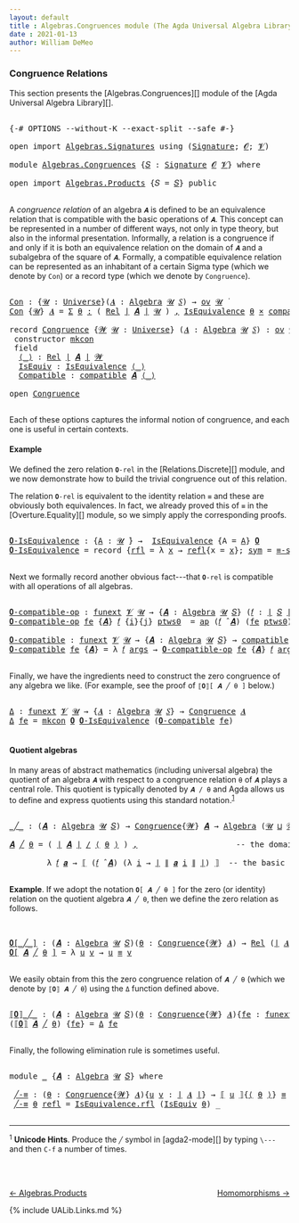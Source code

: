 ```yaml
---
layout: default
title : Algebras.Congruences module (The Agda Universal Algebra Library)
date : 2021-01-13
author: William DeMeo
---
```


### <a id="congruence-relations">Congruence Relations</a>
This section presents the [Algebras.Congruences][] module of the [Agda Universal Algebra Library][].

<pre class="Agda">

<a id="313" class="Symbol">{-#</a> <a id="317" class="Keyword">OPTIONS</a> <a id="325" class="Pragma">--without-K</a> <a id="337" class="Pragma">--exact-split</a> <a id="351" class="Pragma">--safe</a> <a id="358" class="Symbol">#-}</a>

<a id="363" class="Keyword">open</a> <a id="368" class="Keyword">import</a> <a id="375" href="Algebras.Signatures.html" class="Module">Algebras.Signatures</a> <a id="395" class="Keyword">using</a> <a id="401" class="Symbol">(</a><a id="402" href="Algebras.Signatures.html#1580" class="Function">Signature</a><a id="411" class="Symbol">;</a> <a id="413" href="Overture.Preliminaries.html#8157" class="Generalizable">𝓞</a><a id="414" class="Symbol">;</a> <a id="416" href="Universes.html#262" class="Generalizable">𝓥</a><a id="417" class="Symbol">)</a>

<a id="420" class="Keyword">module</a> <a id="427" href="Algebras.Congruences.html" class="Module">Algebras.Congruences</a> <a id="448" class="Symbol">{</a><a id="449" href="Algebras.Congruences.html#449" class="Bound">𝑆</a> <a id="451" class="Symbol">:</a> <a id="453" href="Algebras.Signatures.html#1580" class="Function">Signature</a> <a id="463" href="Overture.Preliminaries.html#8157" class="Generalizable">𝓞</a> <a id="465" href="Universes.html#262" class="Generalizable">𝓥</a><a id="466" class="Symbol">}</a> <a id="468" class="Keyword">where</a>

<a id="475" class="Keyword">open</a> <a id="480" class="Keyword">import</a> <a id="487" href="Algebras.Products.html" class="Module">Algebras.Products</a> <a id="505" class="Symbol">{</a><a id="506" class="Argument">𝑆</a> <a id="508" class="Symbol">=</a> <a id="510" href="Algebras.Congruences.html#449" class="Bound">𝑆</a><a id="511" class="Symbol">}</a> <a id="513" class="Keyword">public</a>

</pre>

A *congruence relation* of an algebra `𝑨` is defined to be an equivalence relation that is compatible with the basic operations of `𝑨`.  This concept can be represented in a number of different ways, not only in type theory, but also in the informal presentation.  Informally, a relation is a congruence if and only if it is both an equivalence relation on the domain of `𝑨` and a subalgebra of the square of `𝑨`.  Formally, a compatible equivalence relation can be represented as an inhabitant of a certain Sigma type (which we denote by `Con`) or a record type (which we denote by `Congruence`).

<pre class="Agda">

<a id="Con"></a><a id="1146" href="Algebras.Congruences.html#1146" class="Function">Con</a> <a id="1150" class="Symbol">:</a> <a id="1152" class="Symbol">{</a><a id="1153" href="Algebras.Congruences.html#1153" class="Bound">𝓤</a> <a id="1155" class="Symbol">:</a> <a id="1157" href="Universes.html#205" class="Function">Universe</a><a id="1165" class="Symbol">}(</a><a id="1167" href="Algebras.Congruences.html#1167" class="Bound">𝑨</a> <a id="1169" class="Symbol">:</a> <a id="1171" href="Algebras.Algebras.html#777" class="Function">Algebra</a> <a id="1179" href="Algebras.Congruences.html#1153" class="Bound">𝓤</a> <a id="1181" href="Algebras.Congruences.html#449" class="Bound">𝑆</a><a id="1182" class="Symbol">)</a> <a id="1184" class="Symbol">→</a> <a id="1186" href="Algebras.Products.html#2262" class="Function">ov</a> <a id="1189" href="Algebras.Congruences.html#1153" class="Bound">𝓤</a> <a id="1191" href="Universes.html#403" class="Function Operator">̇</a>
<a id="1193" href="Algebras.Congruences.html#1146" class="Function">Con</a> <a id="1197" class="Symbol">{</a><a id="1198" href="Algebras.Congruences.html#1198" class="Bound">𝓤</a><a id="1199" class="Symbol">}</a> <a id="1201" href="Algebras.Congruences.html#1201" class="Bound">𝑨</a> <a id="1203" class="Symbol">=</a> <a id="1205" href="MGS-MLTT.html#3074" class="Function">Σ</a> <a id="1207" href="Algebras.Congruences.html#1207" class="Bound">θ</a> <a id="1209" href="MGS-MLTT.html#3074" class="Function">꞉</a> <a id="1211" class="Symbol">(</a> <a id="1213" href="Relations.Discrete.html#6780" class="Function">Rel</a> <a id="1217" href="Overture.Preliminaries.html#13759" class="Function Operator">∣</a> <a id="1219" href="Algebras.Congruences.html#1201" class="Bound">𝑨</a> <a id="1221" href="Overture.Preliminaries.html#13759" class="Function Operator">∣</a> <a id="1223" href="Algebras.Congruences.html#1198" class="Bound">𝓤</a> <a id="1225" class="Symbol">)</a> <a id="1227" href="MGS-MLTT.html#3074" class="Function">,</a> <a id="1229" href="Relations.Quotients.html#2441" class="Record">IsEquivalence</a> <a id="1243" href="Algebras.Congruences.html#1207" class="Bound">θ</a> <a id="1245" href="MGS-MLTT.html#3515" class="Function Operator">×</a> <a id="1247" href="Algebras.Algebras.html#6885" class="Function">compatible</a> <a id="1258" href="Algebras.Congruences.html#1201" class="Bound">𝑨</a> <a id="1260" href="Algebras.Congruences.html#1207" class="Bound">θ</a>

<a id="1263" class="Keyword">record</a> <a id="Congruence"></a><a id="1270" href="Algebras.Congruences.html#1270" class="Record">Congruence</a> <a id="1281" class="Symbol">{</a><a id="1282" href="Algebras.Congruences.html#1282" class="Bound">𝓦</a> <a id="1284" href="Algebras.Congruences.html#1284" class="Bound">𝓤</a> <a id="1286" class="Symbol">:</a> <a id="1288" href="Universes.html#205" class="Function">Universe</a><a id="1296" class="Symbol">}</a> <a id="1298" class="Symbol">(</a><a id="1299" href="Algebras.Congruences.html#1299" class="Bound">𝑨</a> <a id="1301" class="Symbol">:</a> <a id="1303" href="Algebras.Algebras.html#777" class="Function">Algebra</a> <a id="1311" href="Algebras.Congruences.html#1284" class="Bound">𝓤</a> <a id="1313" href="Algebras.Congruences.html#449" class="Bound">𝑆</a><a id="1314" class="Symbol">)</a> <a id="1316" class="Symbol">:</a> <a id="1318" href="Algebras.Products.html#2262" class="Function">ov</a> <a id="1321" href="Algebras.Congruences.html#1282" class="Bound">𝓦</a> <a id="1323" href="Agda.Primitive.html#636" class="Function Operator">⊔</a> <a id="1325" href="Algebras.Congruences.html#1284" class="Bound">𝓤</a> <a id="1327" href="Universes.html#403" class="Function Operator">̇</a>  <a id="1330" class="Keyword">where</a>
 <a id="1337" class="Keyword">constructor</a> <a id="mkcon"></a><a id="1349" href="Algebras.Congruences.html#1349" class="InductiveConstructor">mkcon</a>
 <a id="1356" class="Keyword">field</a>
  <a id="Congruence.⟨_⟩"></a><a id="1364" href="Algebras.Congruences.html#1364" class="Field Operator">⟨_⟩</a> <a id="1368" class="Symbol">:</a> <a id="1370" href="Relations.Discrete.html#6780" class="Function">Rel</a> <a id="1374" href="Overture.Preliminaries.html#13759" class="Function Operator">∣</a> <a id="1376" href="Algebras.Congruences.html#1299" class="Bound">𝑨</a> <a id="1378" href="Overture.Preliminaries.html#13759" class="Function Operator">∣</a> <a id="1380" href="Algebras.Congruences.html#1282" class="Bound">𝓦</a>
  <a id="Congruence.IsEquiv"></a><a id="1384" href="Algebras.Congruences.html#1384" class="Field">IsEquiv</a> <a id="1392" class="Symbol">:</a> <a id="1394" href="Relations.Quotients.html#2441" class="Record">IsEquivalence</a> <a id="1408" href="Algebras.Congruences.html#1364" class="Field Operator">⟨_⟩</a>
  <a id="Congruence.Compatible"></a><a id="1414" href="Algebras.Congruences.html#1414" class="Field">Compatible</a> <a id="1425" class="Symbol">:</a> <a id="1427" href="Algebras.Algebras.html#6885" class="Function">compatible</a> <a id="1438" href="Algebras.Congruences.html#1299" class="Bound">𝑨</a> <a id="1440" href="Algebras.Congruences.html#1364" class="Field Operator">⟨_⟩</a>

<a id="1445" class="Keyword">open</a> <a id="1450" href="Algebras.Congruences.html#1270" class="Module">Congruence</a>

</pre>

Each of these options captures the informal notion of congruence, and each one is useful in certain contexts.



#### <a id="example">Example</a>
We defined the zero relation `𝟎-rel` in the [Relations.Discrete][] module, and we now demonstrate how to build the trivial congruence out of this relation.

The relation `𝟎-rel` is equivalent to the identity relation `≡` and these are obviously both equivalences. In fact, we already proved this of `≡` in the [Overture.Equality][] module, so we simply apply the corresponding proofs.

<pre class="Agda">

<a id="𝟎-IsEquivalence"></a><a id="2020" href="Algebras.Congruences.html#2020" class="Function">𝟎-IsEquivalence</a> <a id="2036" class="Symbol">:</a> <a id="2038" class="Symbol">{</a><a id="2039" href="Algebras.Congruences.html#2039" class="Bound">A</a> <a id="2041" class="Symbol">:</a> <a id="2043" href="Universes.html#260" class="Generalizable">𝓤</a> <a id="2045" href="Universes.html#403" class="Function Operator">̇</a><a id="2046" class="Symbol">}</a> <a id="2048" class="Symbol">→</a>  <a id="2051" href="Relations.Quotients.html#2441" class="Record">IsEquivalence</a> <a id="2065" class="Symbol">{</a><a id="2066" class="Argument">A</a> <a id="2068" class="Symbol">=</a> <a id="2070" href="Algebras.Congruences.html#2039" class="Bound">A</a><a id="2071" class="Symbol">}</a> <a id="2073" href="Relations.Discrete.html#7840" class="Function">𝟎</a>
<a id="2075" href="Algebras.Congruences.html#2020" class="Function">𝟎-IsEquivalence</a> <a id="2091" class="Symbol">=</a> <a id="2093" class="Keyword">record</a> <a id="2100" class="Symbol">{</a><a id="2101" href="Relations.Quotients.html#2505" class="Field">rfl</a> <a id="2105" class="Symbol">=</a> <a id="2107" class="Symbol">λ</a> <a id="2109" href="Algebras.Congruences.html#2109" class="Bound">x</a> <a id="2111" class="Symbol">→</a> <a id="2113" href="MGS-MLTT.html#4221" class="InductiveConstructor">refl</a><a id="2117" class="Symbol">{</a><a id="2118" class="Argument">x</a> <a id="2120" class="Symbol">=</a> <a id="2122" href="Algebras.Congruences.html#2109" class="Bound">x</a><a id="2123" class="Symbol">};</a> <a id="2126" href="Relations.Quotients.html#2529" class="Field">sym</a> <a id="2130" class="Symbol">=</a> <a id="2132" href="Overture.Equality.html#2864" class="Function">≡-symmetric</a><a id="2143" class="Symbol">;</a> <a id="2145" href="Relations.Quotients.html#2553" class="Field">trans</a> <a id="2151" class="Symbol">=</a> <a id="2153" href="Overture.Equality.html#3004" class="Function">≡-transitive</a><a id="2165" class="Symbol">}</a>

</pre>

Next we formally record another obvious fact---that `𝟎-rel` is compatible with all operations of all algebras.

<pre class="Agda">

<a id="𝟎-compatible-op"></a><a id="2306" href="Algebras.Congruences.html#2306" class="Function">𝟎-compatible-op</a> <a id="2322" class="Symbol">:</a> <a id="2324" href="MGS-FunExt-from-Univalence.html#393" class="Function">funext</a> <a id="2331" href="Algebras.Congruences.html#465" class="Bound">𝓥</a> <a id="2333" href="Universes.html#260" class="Generalizable">𝓤</a> <a id="2335" class="Symbol">→</a> <a id="2337" class="Symbol">{</a><a id="2338" href="Algebras.Congruences.html#2338" class="Bound">𝑨</a> <a id="2340" class="Symbol">:</a> <a id="2342" href="Algebras.Algebras.html#777" class="Function">Algebra</a> <a id="2350" href="Universes.html#260" class="Generalizable">𝓤</a> <a id="2352" href="Algebras.Congruences.html#449" class="Bound">𝑆</a><a id="2353" class="Symbol">}</a> <a id="2355" class="Symbol">(</a><a id="2356" href="Algebras.Congruences.html#2356" class="Bound">𝑓</a> <a id="2358" class="Symbol">:</a> <a id="2360" href="Overture.Preliminaries.html#13759" class="Function Operator">∣</a> <a id="2362" href="Algebras.Congruences.html#449" class="Bound">𝑆</a> <a id="2364" href="Overture.Preliminaries.html#13759" class="Function Operator">∣</a><a id="2365" class="Symbol">)</a> <a id="2367" class="Symbol">→</a> <a id="2369" class="Symbol">(</a><a id="2370" href="Algebras.Congruences.html#2356" class="Bound">𝑓</a> <a id="2372" href="Algebras.Algebras.html#3092" class="Function Operator">̂</a> <a id="2374" href="Algebras.Congruences.html#2338" class="Bound">𝑨</a><a id="2375" class="Symbol">)</a> <a id="2377" href="Relations.Discrete.html#9896" class="Function Operator">|:</a> <a id="2380" href="Relations.Discrete.html#7840" class="Function">𝟎</a>
<a id="2382" href="Algebras.Congruences.html#2306" class="Function">𝟎-compatible-op</a> <a id="2398" href="Algebras.Congruences.html#2398" class="Bound">fe</a> <a id="2401" class="Symbol">{</a><a id="2402" href="Algebras.Congruences.html#2402" class="Bound">𝑨</a><a id="2403" class="Symbol">}</a> <a id="2405" href="Algebras.Congruences.html#2405" class="Bound">𝑓</a> <a id="2407" class="Symbol">{</a><a id="2408" href="Algebras.Congruences.html#2408" class="Bound">i</a><a id="2409" class="Symbol">}{</a><a id="2411" href="Algebras.Congruences.html#2411" class="Bound">j</a><a id="2412" class="Symbol">}</a> <a id="2414" href="Algebras.Congruences.html#2414" class="Bound">ptws0</a>  <a id="2421" class="Symbol">=</a> <a id="2423" href="MGS-MLTT.html#6613" class="Function">ap</a> <a id="2426" class="Symbol">(</a><a id="2427" href="Algebras.Congruences.html#2405" class="Bound">𝑓</a> <a id="2429" href="Algebras.Algebras.html#3092" class="Function Operator">̂</a> <a id="2431" href="Algebras.Congruences.html#2402" class="Bound">𝑨</a><a id="2432" class="Symbol">)</a> <a id="2434" class="Symbol">(</a><a id="2435" href="Algebras.Congruences.html#2398" class="Bound">fe</a> <a id="2438" href="Algebras.Congruences.html#2414" class="Bound">ptws0</a><a id="2443" class="Symbol">)</a>

<a id="𝟎-compatible"></a><a id="2446" href="Algebras.Congruences.html#2446" class="Function">𝟎-compatible</a> <a id="2459" class="Symbol">:</a> <a id="2461" href="MGS-FunExt-from-Univalence.html#393" class="Function">funext</a> <a id="2468" href="Algebras.Congruences.html#465" class="Bound">𝓥</a> <a id="2470" href="Universes.html#260" class="Generalizable">𝓤</a> <a id="2472" class="Symbol">→</a> <a id="2474" class="Symbol">{</a><a id="2475" href="Algebras.Congruences.html#2475" class="Bound">𝑨</a> <a id="2477" class="Symbol">:</a> <a id="2479" href="Algebras.Algebras.html#777" class="Function">Algebra</a> <a id="2487" href="Universes.html#260" class="Generalizable">𝓤</a> <a id="2489" href="Algebras.Congruences.html#449" class="Bound">𝑆</a><a id="2490" class="Symbol">}</a> <a id="2492" class="Symbol">→</a> <a id="2494" href="Algebras.Algebras.html#6885" class="Function">compatible</a> <a id="2505" href="Algebras.Congruences.html#2475" class="Bound">𝑨</a> <a id="2507" href="Relations.Discrete.html#7840" class="Function">𝟎</a>
<a id="2509" href="Algebras.Congruences.html#2446" class="Function">𝟎-compatible</a> <a id="2522" href="Algebras.Congruences.html#2522" class="Bound">fe</a> <a id="2525" class="Symbol">{</a><a id="2526" href="Algebras.Congruences.html#2526" class="Bound">𝑨</a><a id="2527" class="Symbol">}</a> <a id="2529" class="Symbol">=</a> <a id="2531" class="Symbol">λ</a> <a id="2533" href="Algebras.Congruences.html#2533" class="Bound">𝑓</a> <a id="2535" href="Algebras.Congruences.html#2535" class="Bound">args</a> <a id="2540" class="Symbol">→</a> <a id="2542" href="Algebras.Congruences.html#2306" class="Function">𝟎-compatible-op</a> <a id="2558" href="Algebras.Congruences.html#2522" class="Bound">fe</a> <a id="2561" class="Symbol">{</a><a id="2562" href="Algebras.Congruences.html#2526" class="Bound">𝑨</a><a id="2563" class="Symbol">}</a> <a id="2565" href="Algebras.Congruences.html#2533" class="Bound">𝑓</a> <a id="2567" href="Algebras.Congruences.html#2535" class="Bound">args</a>

</pre>

Finally, we have the ingredients need to construct the zero congruence of any algebra we like. (For example, see the proof of `⟦𝟎⟧[ 𝑨 ╱ θ ]` below.)

<pre class="Agda">

<a id="Δ"></a><a id="2749" href="Algebras.Congruences.html#2749" class="Function">Δ</a> <a id="2751" class="Symbol">:</a> <a id="2753" href="MGS-FunExt-from-Univalence.html#393" class="Function">funext</a> <a id="2760" href="Algebras.Congruences.html#465" class="Bound">𝓥</a> <a id="2762" href="Universes.html#260" class="Generalizable">𝓤</a> <a id="2764" class="Symbol">→</a> <a id="2766" class="Symbol">{</a><a id="2767" href="Algebras.Congruences.html#2767" class="Bound">𝑨</a> <a id="2769" class="Symbol">:</a> <a id="2771" href="Algebras.Algebras.html#777" class="Function">Algebra</a> <a id="2779" href="Universes.html#260" class="Generalizable">𝓤</a> <a id="2781" href="Algebras.Congruences.html#449" class="Bound">𝑆</a><a id="2782" class="Symbol">}</a> <a id="2784" class="Symbol">→</a> <a id="2786" href="Algebras.Congruences.html#1270" class="Record">Congruence</a> <a id="2797" href="Algebras.Congruences.html#2767" class="Bound">𝑨</a>
<a id="2799" href="Algebras.Congruences.html#2749" class="Function">Δ</a> <a id="2801" href="Algebras.Congruences.html#2801" class="Bound">fe</a> <a id="2804" class="Symbol">=</a> <a id="2806" href="Algebras.Congruences.html#1349" class="InductiveConstructor">mkcon</a> <a id="2812" href="Relations.Discrete.html#7840" class="Function">𝟎</a> <a id="2814" href="Algebras.Congruences.html#2020" class="Function">𝟎-IsEquivalence</a> <a id="2830" class="Symbol">(</a><a id="2831" href="Algebras.Congruences.html#2446" class="Function">𝟎-compatible</a> <a id="2844" href="Algebras.Congruences.html#2801" class="Bound">fe</a><a id="2846" class="Symbol">)</a>

</pre>


#### <a id="quotient-algebras">Quotient algebras</a>
In many areas of abstract mathematics (including universal algebra) the quotient of an algebra `𝑨` with respect to a congruence relation `θ` of `𝑨` plays a central role. This quotient is typically denoted by `𝑨 / θ` and Agda allows us to define and express quotients using this standard notation.<sup>[1](Algebras.Congruences.html#fn1)</sup>

<pre class="Agda">

<a id="_╱_"></a><a id="3272" href="Algebras.Congruences.html#3272" class="Function Operator">_╱_</a> <a id="3276" class="Symbol">:</a> <a id="3278" class="Symbol">(</a><a id="3279" href="Algebras.Congruences.html#3279" class="Bound">𝑨</a> <a id="3281" class="Symbol">:</a> <a id="3283" href="Algebras.Algebras.html#777" class="Function">Algebra</a> <a id="3291" href="Universes.html#260" class="Generalizable">𝓤</a> <a id="3293" href="Algebras.Congruences.html#449" class="Bound">𝑆</a><a id="3294" class="Symbol">)</a> <a id="3296" class="Symbol">→</a> <a id="3298" href="Algebras.Congruences.html#1270" class="Record">Congruence</a><a id="3308" class="Symbol">{</a><a id="3309" href="Universes.html#264" class="Generalizable">𝓦</a><a id="3310" class="Symbol">}</a> <a id="3312" href="Algebras.Congruences.html#3279" class="Bound">𝑨</a> <a id="3314" class="Symbol">→</a> <a id="3316" href="Algebras.Algebras.html#777" class="Function">Algebra</a> <a id="3324" class="Symbol">(</a><a id="3325" href="Universes.html#260" class="Generalizable">𝓤</a> <a id="3327" href="Agda.Primitive.html#636" class="Function Operator">⊔</a> <a id="3329" href="Universes.html#264" class="Generalizable">𝓦</a> <a id="3331" href="Universes.html#181" class="Function Operator">⁺</a><a id="3332" class="Symbol">)</a> <a id="3334" href="Algebras.Congruences.html#449" class="Bound">𝑆</a>

<a id="3337" href="Algebras.Congruences.html#3337" class="Bound">𝑨</a> <a id="3339" href="Algebras.Congruences.html#3272" class="Function Operator">╱</a> <a id="3341" href="Algebras.Congruences.html#3341" class="Bound">θ</a> <a id="3343" class="Symbol">=</a> <a id="3345" class="Symbol">(</a> <a id="3347" href="Overture.Preliminaries.html#13759" class="Function Operator">∣</a> <a id="3349" href="Algebras.Congruences.html#3337" class="Bound">𝑨</a> <a id="3351" href="Overture.Preliminaries.html#13759" class="Function Operator">∣</a> <a id="3353" href="Relations.Quotients.html#4100" class="Function Operator">/</a> <a id="3355" href="Algebras.Congruences.html#1364" class="Field Operator">⟨</a> <a id="3357" href="Algebras.Congruences.html#3341" class="Bound">θ</a> <a id="3359" href="Algebras.Congruences.html#1364" class="Field Operator">⟩</a> <a id="3361" class="Symbol">)</a> <a id="3363" href="MGS-MLTT.html#2929" class="InductiveConstructor Operator">,</a>                     <a id="3385" class="Comment">-- the domain of the quotient algebra</a>

        <a id="3432" class="Symbol">λ</a> <a id="3434" href="Algebras.Congruences.html#3434" class="Bound">𝑓</a> <a id="3436" href="Algebras.Congruences.html#3436" class="Bound">𝒂</a> <a id="3438" class="Symbol">→</a> <a id="3440" href="Relations.Quotients.html#4296" class="Function Operator">⟦</a> <a id="3442" class="Symbol">(</a><a id="3443" href="Algebras.Congruences.html#3434" class="Bound">𝑓</a> <a id="3445" href="Algebras.Algebras.html#3092" class="Function Operator">̂</a> <a id="3447" href="Algebras.Congruences.html#3337" class="Bound">𝑨</a><a id="3448" class="Symbol">)</a> <a id="3450" class="Symbol">(λ</a> <a id="3453" href="Algebras.Congruences.html#3453" class="Bound">i</a> <a id="3455" class="Symbol">→</a> <a id="3457" href="Overture.Preliminaries.html#13759" class="Function Operator">∣</a> <a id="3459" href="Overture.Preliminaries.html#13811" class="Function Operator">∥</a> <a id="3461" href="Algebras.Congruences.html#3436" class="Bound">𝒂</a> <a id="3463" href="Algebras.Congruences.html#3453" class="Bound">i</a> <a id="3465" href="Overture.Preliminaries.html#13811" class="Function Operator">∥</a> <a id="3467" href="Overture.Preliminaries.html#13759" class="Function Operator">∣</a><a id="3468" class="Symbol">)</a> <a id="3470" href="Relations.Quotients.html#4296" class="Function Operator">⟧</a>  <a id="3473" class="Comment">-- the basic operations of the quotient algebra</a>

</pre>

**Example**. If we adopt the notation `𝟎[ 𝑨 ╱ θ ]` for the zero (or identity) relation on the quotient algebra `𝑨 ╱ θ`, then we define the zero relation as follows.

<pre class="Agda">


<a id="𝟎[_╱_]"></a><a id="3715" href="Algebras.Congruences.html#3715" class="Function Operator">𝟎[_╱_]</a> <a id="3722" class="Symbol">:</a> <a id="3724" class="Symbol">(</a><a id="3725" href="Algebras.Congruences.html#3725" class="Bound">𝑨</a> <a id="3727" class="Symbol">:</a> <a id="3729" href="Algebras.Algebras.html#777" class="Function">Algebra</a> <a id="3737" href="Universes.html#260" class="Generalizable">𝓤</a> <a id="3739" href="Algebras.Congruences.html#449" class="Bound">𝑆</a><a id="3740" class="Symbol">)(</a><a id="3742" href="Algebras.Congruences.html#3742" class="Bound">θ</a> <a id="3744" class="Symbol">:</a> <a id="3746" href="Algebras.Congruences.html#1270" class="Record">Congruence</a><a id="3756" class="Symbol">{</a><a id="3757" href="Universes.html#264" class="Generalizable">𝓦</a><a id="3758" class="Symbol">}</a> <a id="3760" href="Algebras.Congruences.html#3725" class="Bound">𝑨</a><a id="3761" class="Symbol">)</a> <a id="3763" class="Symbol">→</a> <a id="3765" href="Relations.Discrete.html#6780" class="Function">Rel</a> <a id="3769" class="Symbol">(</a><a id="3770" href="Overture.Preliminaries.html#13759" class="Function Operator">∣</a> <a id="3772" href="Algebras.Congruences.html#3725" class="Bound">𝑨</a> <a id="3774" href="Overture.Preliminaries.html#13759" class="Function Operator">∣</a> <a id="3776" href="Relations.Quotients.html#4100" class="Function Operator">/</a> <a id="3778" href="Algebras.Congruences.html#1364" class="Field Operator">⟨</a> <a id="3780" href="Algebras.Congruences.html#3742" class="Bound">θ</a> <a id="3782" href="Algebras.Congruences.html#1364" class="Field Operator">⟩</a><a id="3783" class="Symbol">)(</a><a id="3785" href="Universes.html#260" class="Generalizable">𝓤</a> <a id="3787" href="Agda.Primitive.html#636" class="Function Operator">⊔</a> <a id="3789" href="Universes.html#264" class="Generalizable">𝓦</a> <a id="3791" href="Universes.html#181" class="Function Operator">⁺</a><a id="3792" class="Symbol">)</a>
<a id="3794" href="Algebras.Congruences.html#3715" class="Function Operator">𝟎[</a> <a id="3797" href="Algebras.Congruences.html#3797" class="Bound">𝑨</a> <a id="3799" href="Algebras.Congruences.html#3715" class="Function Operator">╱</a> <a id="3801" href="Algebras.Congruences.html#3801" class="Bound">θ</a> <a id="3803" href="Algebras.Congruences.html#3715" class="Function Operator">]</a> <a id="3805" class="Symbol">=</a> <a id="3807" class="Symbol">λ</a> <a id="3809" href="Algebras.Congruences.html#3809" class="Bound">u</a> <a id="3811" href="Algebras.Congruences.html#3811" class="Bound">v</a> <a id="3813" class="Symbol">→</a> <a id="3815" href="Algebras.Congruences.html#3809" class="Bound">u</a> <a id="3817" href="MGS-MLTT.html#4207" class="Datatype Operator">≡</a> <a id="3819" href="Algebras.Congruences.html#3811" class="Bound">v</a>

</pre>

We easily obtain from this the zero congruence relation of `𝑨 ╱ θ` (which we denote by `⟦𝟎⟧ 𝑨 ╱ θ`) using the `Δ` function defined above.

<pre class="Agda">

<a id="⟦𝟎⟧_╱_"></a><a id="3987" href="Algebras.Congruences.html#3987" class="Function Operator">⟦𝟎⟧_╱_</a> <a id="3994" class="Symbol">:</a> <a id="3996" class="Symbol">(</a><a id="3997" href="Algebras.Congruences.html#3997" class="Bound">𝑨</a> <a id="3999" class="Symbol">:</a> <a id="4001" href="Algebras.Algebras.html#777" class="Function">Algebra</a> <a id="4009" href="Universes.html#260" class="Generalizable">𝓤</a> <a id="4011" href="Algebras.Congruences.html#449" class="Bound">𝑆</a><a id="4012" class="Symbol">)(</a><a id="4014" href="Algebras.Congruences.html#4014" class="Bound">θ</a> <a id="4016" class="Symbol">:</a> <a id="4018" href="Algebras.Congruences.html#1270" class="Record">Congruence</a><a id="4028" class="Symbol">{</a><a id="4029" href="Universes.html#264" class="Generalizable">𝓦</a><a id="4030" class="Symbol">}</a> <a id="4032" href="Algebras.Congruences.html#3997" class="Bound">𝑨</a><a id="4033" class="Symbol">){</a><a id="4035" href="Algebras.Congruences.html#4035" class="Bound">fe</a> <a id="4038" class="Symbol">:</a> <a id="4040" href="MGS-FunExt-from-Univalence.html#393" class="Function">funext</a> <a id="4047" href="Algebras.Congruences.html#465" class="Bound">𝓥</a> <a id="4049" class="Symbol">(</a><a id="4050" href="Universes.html#260" class="Generalizable">𝓤</a> <a id="4052" href="Agda.Primitive.html#636" class="Function Operator">⊔</a> <a id="4054" href="Universes.html#264" class="Generalizable">𝓦</a> <a id="4056" href="Universes.html#181" class="Function Operator">⁺</a><a id="4057" class="Symbol">)}</a> <a id="4060" class="Symbol">→</a> <a id="4062" href="Algebras.Congruences.html#1270" class="Record">Congruence</a> <a id="4073" class="Symbol">(</a><a id="4074" href="Algebras.Congruences.html#3997" class="Bound">𝑨</a> <a id="4076" href="Algebras.Congruences.html#3272" class="Function Operator">╱</a> <a id="4078" href="Algebras.Congruences.html#4014" class="Bound">θ</a><a id="4079" class="Symbol">)</a>
<a id="4081" class="Symbol">(</a><a id="4082" href="Algebras.Congruences.html#3987" class="Function Operator">⟦𝟎⟧</a> <a id="4086" href="Algebras.Congruences.html#4086" class="Bound">𝑨</a> <a id="4088" href="Algebras.Congruences.html#3987" class="Function Operator">╱</a> <a id="4090" href="Algebras.Congruences.html#4090" class="Bound">θ</a><a id="4091" class="Symbol">)</a> <a id="4093" class="Symbol">{</a><a id="4094" href="Algebras.Congruences.html#4094" class="Bound">fe</a><a id="4096" class="Symbol">}</a> <a id="4098" class="Symbol">=</a> <a id="4100" href="Algebras.Congruences.html#2749" class="Function">Δ</a> <a id="4102" href="Algebras.Congruences.html#4094" class="Bound">fe</a>

</pre>


Finally, the following elimination rule is sometimes useful.

<pre class="Agda">

<a id="4195" class="Keyword">module</a> <a id="4202" href="Algebras.Congruences.html#4202" class="Module">_</a> <a id="4204" class="Symbol">{</a><a id="4205" href="Algebras.Congruences.html#4205" class="Bound">𝑨</a> <a id="4207" class="Symbol">:</a> <a id="4209" href="Algebras.Algebras.html#777" class="Function">Algebra</a> <a id="4217" href="Universes.html#260" class="Generalizable">𝓤</a> <a id="4219" href="Algebras.Congruences.html#449" class="Bound">𝑆</a><a id="4220" class="Symbol">}</a> <a id="4222" class="Keyword">where</a>

 <a id="4230" href="Algebras.Congruences.html#4230" class="Function">╱-≡</a> <a id="4234" class="Symbol">:</a> <a id="4236" class="Symbol">(</a><a id="4237" href="Algebras.Congruences.html#4237" class="Bound">θ</a> <a id="4239" class="Symbol">:</a> <a id="4241" href="Algebras.Congruences.html#1270" class="Record">Congruence</a><a id="4251" class="Symbol">{</a><a id="4252" href="Universes.html#264" class="Generalizable">𝓦</a><a id="4253" class="Symbol">}</a> <a id="4255" href="Algebras.Congruences.html#4205" class="Bound">𝑨</a><a id="4256" class="Symbol">){</a><a id="4258" href="Algebras.Congruences.html#4258" class="Bound">u</a> <a id="4260" href="Algebras.Congruences.html#4260" class="Bound">v</a> <a id="4262" class="Symbol">:</a> <a id="4264" href="Overture.Preliminaries.html#13759" class="Function Operator">∣</a> <a id="4266" href="Algebras.Congruences.html#4205" class="Bound">𝑨</a> <a id="4268" href="Overture.Preliminaries.html#13759" class="Function Operator">∣</a><a id="4269" class="Symbol">}</a> <a id="4271" class="Symbol">→</a> <a id="4273" href="Relations.Quotients.html#4296" class="Function Operator">⟦</a> <a id="4275" href="Algebras.Congruences.html#4258" class="Bound">u</a> <a id="4277" href="Relations.Quotients.html#4296" class="Function Operator">⟧</a><a id="4278" class="Symbol">{</a><a id="4279" href="Algebras.Congruences.html#1364" class="Field Operator">⟨</a> <a id="4281" href="Algebras.Congruences.html#4237" class="Bound">θ</a> <a id="4283" href="Algebras.Congruences.html#1364" class="Field Operator">⟩</a><a id="4284" class="Symbol">}</a> <a id="4286" href="MGS-MLTT.html#4207" class="Datatype Operator">≡</a> <a id="4288" href="Relations.Quotients.html#4296" class="Function Operator">⟦</a> <a id="4290" href="Algebras.Congruences.html#4260" class="Bound">v</a> <a id="4292" href="Relations.Quotients.html#4296" class="Function Operator">⟧</a> <a id="4294" class="Symbol">→</a> <a id="4296" href="Algebras.Congruences.html#1364" class="Field Operator">⟨</a> <a id="4298" href="Algebras.Congruences.html#4237" class="Bound">θ</a> <a id="4300" href="Algebras.Congruences.html#1364" class="Field Operator">⟩</a> <a id="4302" href="Algebras.Congruences.html#4258" class="Bound">u</a> <a id="4304" href="Algebras.Congruences.html#4260" class="Bound">v</a>
 <a id="4307" href="Algebras.Congruences.html#4230" class="Function">╱-≡</a> <a id="4311" href="Algebras.Congruences.html#4311" class="Bound">θ</a> <a id="4313" href="MGS-MLTT.html#4221" class="InductiveConstructor">refl</a> <a id="4318" class="Symbol">=</a> <a id="4320" href="Relations.Quotients.html#2505" class="Field">IsEquivalence.rfl</a> <a id="4338" class="Symbol">(</a><a id="4339" href="Algebras.Congruences.html#1384" class="Field">IsEquiv</a> <a id="4347" href="Algebras.Congruences.html#4311" class="Bound">θ</a><a id="4348" class="Symbol">)</a> <a id="4350" class="Symbol">_</a>

</pre>

--------------------------------------

<sup>1</sup><span class="footnote" id="fn1"> **Unicode Hints**. Produce the `╱` symbol in [agda2-mode][] by typing `\---` and then `C-f` a number of times.</span>



<br>
<br>

[← Algebras.Products](Algebras.Products.html)
<span style="float:right;">[Homomorphisms →](Homomorphisms.html)</span>

{% include UALib.Links.md %}

